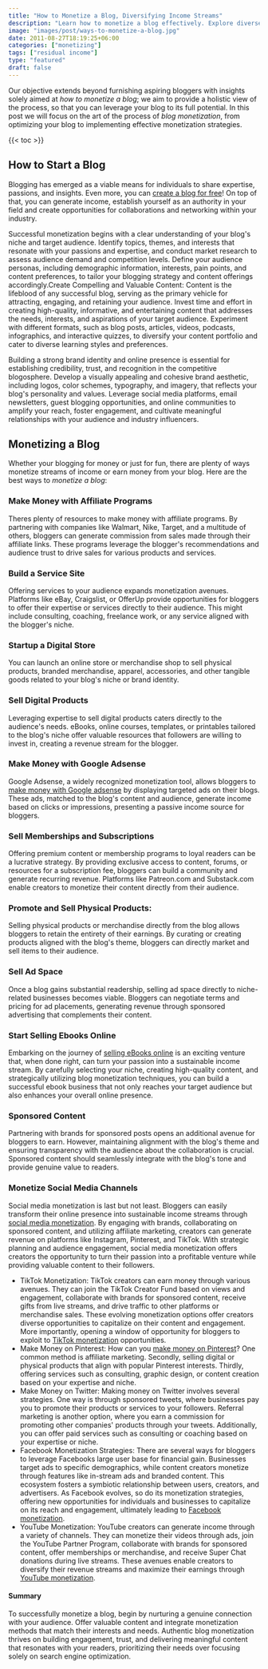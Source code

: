 ```yaml
---
title: "How to Monetize a Blog, Diversifying Income Streams"
description: "Learn how to monetize a blog effectively. Explore diverse revenue streams to boost your profits."
image: "images/post/ways-to-monetize-a-blog.jpg"
date: 2011-08-27T18:19:25+06:00
categories: ["monetizing"]
tags: ["residual income"]
type: "featured"
draft: false
---
```


Our objective extends beyond furnishing aspiring bloggers with insights solely aimed at _how to monetize a blog_; we aim to provide a holistic view of the process, so that you can leverage your blog to its full potential. In this post we will focus on the art of the process of _blog monetization_, from optimizing your blog to implementing effective monetization strategies.

{{< toc >}}

## How to Start a Blog

Blogging has emerged as a viable means for individuals to share expertise, passions, and insights. Even more, you can [create a blog for free](/blog/create-a-blog-for-free)! On top of that, you can generate income, establish yourself as an authority in your field and create opportunities for collaborations and networking within your industry.

Successful monetization begins with a clear understanding of your blog's niche and target audience. Identify topics, themes, and interests that resonate with your passions and expertise, and conduct market research to assess audience demand and competition levels. Define your audience personas, including demographic information, interests, pain points, and content preferences, to tailor your blogging strategy and content offerings accordingly.Create Compelling and Valuable Content: Content is the lifeblood of any successful blog, serving as the primary vehicle for attracting, engaging, and retaining your audience. Invest time and effort in creating high-quality, informative, and entertaining content that addresses the needs, interests, and aspirations of your target audience. Experiment with different formats, such as blog posts, articles, videos, podcasts, infographics, and interactive quizzes, to diversify your content portfolio and cater to diverse learning styles and preferences.


Building a strong brand identity and online presence is essential for establishing credibility, trust, and recognition in the competitive blogosphere. Develop a visually appealing and cohesive brand aesthetic, including logos, color schemes, typography, and imagery, that reflects your blog's personality and values. Leverage social media platforms, email newsletters, guest blogging opportunities, and online communities to amplify your reach, foster engagement, and cultivate meaningful relationships with your audience and industry influencers.

## Monetizing a Blog

Whether your blogging for money or just for fun, there are plenty of ways monetize streams of income or earn money from your blog. Here are the best ways to _monetize a blog_:

### Make Money with Affiliate Programs

Theres plenty of resources to make money with affiliate programs. By partnering with companies like Walmart, Nike, Target, and a multitude of others, bloggers can generate commission from sales made through their affiliate links. These programs leverage the blogger's recommendations and audience trust to drive sales for various products and services.

### Build a Service Site

Offering services to your audience expands monetization avenues. Platforms like eBay, Craigslist, or OfferUp provide opportunities for bloggers to offer their expertise or services directly to their audience. This might include consulting, coaching, freelance work, or any service aligned with the blogger's niche.

### Startup a Digital Store

You can launch an online store or merchandise shop to sell physical products, branded merchandise, apparel, accessories, and other tangible goods related to your blog's niche or brand identity.

### Sell Digital Products

Leveraging expertise to sell digital products caters directly to the audience's needs. eBooks, online courses, templates, or printables tailored to the blog's niche offer valuable resources that followers are willing to invest in, creating a revenue stream for the blogger.

### Make Money with Google Adsense

Google Adsense, a widely recognized monetization tool, allows bloggers to [make money with Google adsense](/blog/how-to-make-money-with-google-ads) by displaying targeted ads on their blogs. These ads, matched to the blog's content and audience, generate income based on clicks or impressions, presenting a passive income source for bloggers.

### Sell Memberships and Subscriptions

Offering premium content or membership programs to loyal readers can be a lucrative strategy. By providing exclusive access to content, forums, or resources for a subscription fee, bloggers can build a community and generate recurring revenue. Platforms like Patreon.com and Substack.com enable creators to monetize their content directly from their audience.

### Promote and Sell Physical Products:

Selling physical products or merchandise directly from the blog allows bloggers to retain the entirety of their earnings. By curating or creating products aligned with the blog's theme, bloggers can directly market and sell items to their audience.

### Sell Ad Space

Once a blog gains substantial readership, selling ad space directly to niche-related businesses becomes viable. Bloggers can negotiate terms and pricing for ad placements, generating revenue through sponsored advertising that complements their content.

### Start Selling Ebooks Online

Embarking on the journey of [selling eBooks online](/blog/how-to-sell-ebooks-online) is an exciting venture that, when done right, can turn your passion into a sustainable income stream. By carefully selecting your niche, creating high-quality content, and strategically utilizing blog monetization techniques, you can build a successful ebook business that not only reaches your target audience but also enhances your overall online presence.

### Sponsored Content

Partnering with brands for sponsored posts opens an additional avenue for bloggers to earn. However, maintaining alignment with the blog's theme and ensuring transparency with the audience about the collaboration is crucial. Sponsored content should seamlessly integrate with the blog's tone and provide genuine value to readers.

### Monetize Social Media Channels

Social media monetization is last but not least. Bloggers can easily transform their online presence into sustainable income streams through [social media monetization](/blog/social-media-monetization). By engaging with brands, collaborating on sponsored content, and utilizing affiliate marketing, creators can generate revenue on platforms like Instagram, Pinterest, and TikTok. With strategic planning and audience engagement, social media monetization offers creators the opportunity to turn their passion into a profitable venture while providing valuable content to their followers.

- TikTok Monetization: TikTok creators can earn money through various avenues. They can join the TikTok Creator Fund based on views and engagement, collaborate with brands for sponsored content, receive gifts from live streams, and drive traffic to other platforms or merchandise sales. These evolving monetization options offer creators diverse opportunities to capitalize on their content and engagement. More importantly, opening a window of opportunity for bloggers to exploit to [TikTok monetization](/blog/tiktok-monetization) opportunities.
- Make Money on Pinterest: How can you [make money on Pinterest](/blog/make-money-on-pinterest)? One common method is affiliate marketing. Secondly, selling digital or physical products that align with popular Pinterest interests. Thirdly, offering services such as consulting, graphic design, or content creation based on your expertise and niche.
- Make Money on Twitter: Making money on Twitter involves several strategies. One way is through sponsored tweets, where businesses pay you to promote their products or services to your followers. Referral marketing is another option, where you earn a commission for promoting other companies' products through your tweets. Additionally, you can offer paid services such as consulting or coaching based on your expertise or niche.
- Facebook Monetization Strategies: There are several ways for bloggers to leverage Facebooks large user base for financial gain. Businesses target ads to specific demographics, while content creators monetize through features like in-stream ads and branded content. This ecosystem fosters a symbiotic relationship between users, creators, and advertisers. As Facebook evolves, so do its monetization strategies, offering new opportunities for individuals and businesses to capitalize on its reach and engagement, ultimately leading to [Facebook monetization](/blog/facebook-monetization).
- YouTube Monetization: YouTube creators can generate income through a variety of channels. They can monetize their videos through ads, join the YouTube Partner Program, collaborate with brands for sponsored content, offer memberships or merchandise, and receive Super Chat donations during live streams. These avenues enable creators to diversify their revenue streams and maximize their earnings through [YouTube monetization](/blog/youtube-monetization).

#### Summary

To successfully monetize a blog, begin by nurturing a genuine connection with your audience. Offer valuable content and integrate monetization methods that match their interests and needs. Authentic blog monetization thrives on building engagement, trust, and delivering meaningful content that resonates with your readers, prioritizing their needs over focusing solely on search engine optimization.
